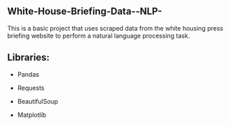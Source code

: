 ## White-House-Briefing-Data--NLP-


This is a basic project that uses scraped data from the white housing press briefing website to perform a natural language processing task.

## Libraries:

- Pandas

- Requests

- BeautifulSoup

- Matplotlib



